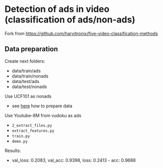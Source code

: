 # Detection of ads in video (classification of ads/non-ads)
Fork from https://github.com/harvitronix/five-video-classification-methods

## Data preparation
Create next folders:
- data/train/ads
- data/train/nonads
- data/test/ads
- data/test/nonads

Use UCF101 as nonads
- see [here](https://github.com/harvitronix/five-video-classification-methods) how to prepare data

Use Youtube-8M from vudoku as ads
- `2_extract_files.py`
- `extract_features.py`
- `train.py`
- `demo.py`

Results:
- val_loss: 0.2083, val_acc: 0.9398, loss: 0.2413 - acc: 0.9688
